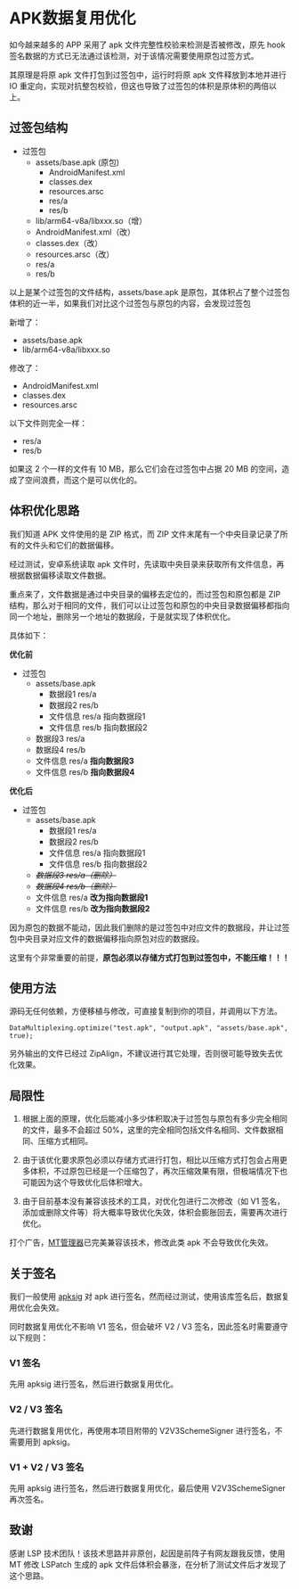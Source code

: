 # APK数据复用优化

如今越来越多的 APP 采用了 apk 文件完整性校验来检测是否被修改，原先 hook 签名数据的方式已无法通过该检测，对于该情况需要使用原包过签方式。

其原理是将原 apk 文件打包到过签包中，运行时将原 apk 文件释放到本地并进行 IO 重定向，实现对抗整包校验，但这也导致了过签包的体积是原体积的两倍以上。

## 过签包结构

- 过签包
    - assets/base.apk (原包)
        - AndroidManifest.xml
        - classes.dex
        - resources.arsc
        - res/a
        - res/b
    - lib/arm64-v8a/libxxx.so（增）
    - AndroidManifest.xml（改）
    - classes.dex（改）
    - resources.arsc（改）
    - res/a
    - res/b

以上是某个过签包的文件结构，assets/base.apk 是原包，其体积占了整个过签包体积的近一半，如果我们对比这个过签包与原包的内容，会发现过签包

新增了：

- assets/base.apk
- lib/arm64-v8a/libxxx.so

修改了：

- AndroidManifest.xml
- classes.dex
- resources.arsc

以下文件则完全一样：

- res/a
- res/b

如果这 2 个一样的文件有 10 MB，那么它们会在过签包中占据 20 MB 的空间，造成了空间浪费，而这个是可以优化的。

## 体积优化思路

我们知道 APK 文件使用的是 ZIP 格式，而 ZIP 文件末尾有一个中央目录记录了所有的文件头和它们的数据偏移。

经过测试，安卓系统读取 apk 文件时，先读取中央目录来获取所有文件信息，再根据数据偏移读取文件数据。

重点来了，文件数据是通过中央目录的偏移去定位的，而过签包和原包都是 ZIP 结构，那么对于相同的文件，我们可以让过签包和原包的中央目录数据偏移都指向同一个地址，删除另一个地址的数据段，于是就实现了体积优化。

具体如下：

**优化前**

- 过签包
    - assets/base.apk
        - 数据段1 res/a
        - 数据段2 res/b
        - 文件信息 res/a 指向数据段1
        - 文件信息 res/b 指向数据段2
    - 数据段3 res/a
    - 数据段4 res/b
    - 文件信息 res/a **指向数据段3**
    - 文件信息 res/b **指向数据段4**

**优化后**

- 过签包
    - assets/base.apk
        - 数据段1 res/a
        - 数据段2 res/b
        - 文件信息 res/a 指向数据段1
        - 文件信息 res/b 指向数据段2
    - _~~数据段3 res/a（删除）~~_
    - _~~数据段4 res/b（删除）~~_
    - 文件信息 res/a **改为指向数据段1**
    - 文件信息 res/b **改为指向数据段2**

因为原包的数据不能动，因此我们删除的是过签包中对应文件的数据段，并让过签包中央目录对应文件的数据偏移指向原包对应的数据段。

这里有个非常重要的前提，**原包必须以存储方式打包到过签包中，不能压缩！！！**

## 使用方法

源码无任何依赖，方便移植与修改，可直接复制到你的项目，并调用以下方法。

`DataMultiplexing.optimize("test.apk", "output.apk", "assets/base.apk", true);`

另外输出的文件已经过 ZipAlign，不建议进行其它处理，否则很可能导致失去优化效果。

## 局限性

1. 根据上面的原理，优化后能减小多少体积取决于过签包与原包有多少完全相同的文件，最多不会超过
   50%，这里的完全相同包括文件名相同、文件数据相同、压缩方式相同。

2. 由于该优化要求原包必须以存储方式进行打包，相比以压缩方式打包会占用更多体积，不过原包已经是一个压缩包了，再次压缩效果有限，但极端情况下也可能因为这个导致优化后体积增大。

3. 由于目前基本没有兼容该技术的工具，对优化包进行二次修改（如 V1 签名，添加或删除文件等）将大概率导致优化失效，体积会膨胀回去，需要再次进行优化。

打个广告，[MT管理器](https://mt2.cn/)已完美兼容该技术，修改此类 apk 不会导致优化失效。

## 关于签名

我们一般使用 [apksig](https://android.googlesource.com/platform/tools/apksig/) 对 apk 进行签名，然而经过测试，使用该库签名后，数据复用优化会失效。

同时数据复用优化不影响 V1 签名，但会破坏 V2 / V3 签名，因此签名时需要遵守以下规则：

### V1 签名

先用 apksig 进行签名，然后进行数据复用优化。

### V2 / V3 签名

先进行数据复用优化，再使用本项目附带的 V2V3SchemeSigner 进行签名，不需要用到 apksig。

### V1 + V2 / V3 签名

先用 apksig 进行签名，然后进行数据复用优化，最后使用 V2V3SchemeSigner 再次签名。

## 致谢

感谢 LSP 技术团队！该技术思路并非原创，起因是前阵子有网友跟我反馈，使用 MT 修改 LSPatch 生成的 apk 文件后体积会暴涨，在分析了测试文件后才发现了这个思路。
